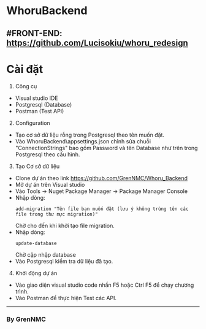 # WhoruBackend
#FRONT-END: https://github.com/Lucisokiu/whoru_redesign
---
# Cài đặt
1. Công cụ
- Visual studio IDE
- Postgresql (Database)
- Postman (Test API)
2. Configuration
- Tạo cơ sở dữ liệu rỗng trong Postgresql theo tên muốn đặt.
- Vào WhoruBackend\appsettings.json chỉnh sửa chuỗi "ConnectionStrings" bao gồm Password và tên Database như trên trong Postgresql theo cấu hình.
3. Tạo Cơ sở dữ liệu
- Clone dự án theo link https://github.com/GrenNMC/Whoru_Backend
- Mở dự án trên Visual studio
- Vào Tools -> Nuget Package Manager -> Package Manager Console
- Nhập dòng:
  ````
  add-migration "Tên file bạn muốn đặt (lưu ý không trùng tên các file trong thư mực migration)"
  ````
  Chờ cho đến khi khởi tạo file migration.
- Nhập dòng:
  ````
  update-database
  ````
  Chờ cập nhập database
- Vào Postgresql kiểm tra dữ liệu đã tạo.
4. Khởi động dự án
- Vào giao diện visual studio code nhấn F5 hoặc Ctrl F5 để chạy chương trình.
- Vào Postman để thực hiện Test các API.
  
---
### By GrenNMC
